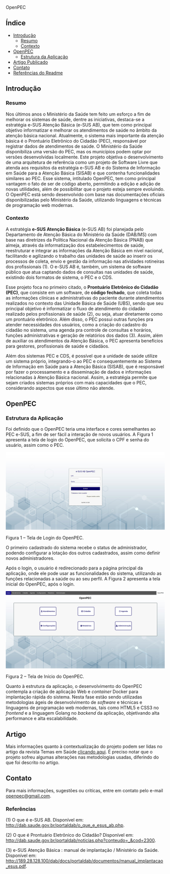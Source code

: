 OpenPEC

## Índice

- [Introdução](#introdução)
    - [Resumo](#resumo)
    - [Contexto](#contexto)
- [OpenPEC](#openpec)
    - [Estrutura da Aplicação](#estrutura-da-aplicação)
- [Artigo Publicado](#artigo)
- [Contato](#contato)
- [Referências do Readme](#referências)

## Introdução

### Resumo

Nos últimos anos o Ministério da Saúde tem feito um esforço a fim de melhorar os sistemas de saúde, dentre as iniciativas, destaca-se a estratégia e-SUS Atenção Básica (e-SUS AB), que tem como principal objetivo informatizar e melhorar os atendimentos de saúde no âmbito da atenção básica nacional. Atualmente, o sistema mais importante da atenção básica é o Prontuário Eletrônico do Cidadão (PEC), responsável por registrar dados de atendimentos de saúde. O Ministério da Saúde disponibiliza uma versão do PEC, mas os municípios podem optar por versões desenvolvidas localmente. Este projeto objetiva o desenvolvimento de uma arquitetura de referência como um projeto de Software Livre que atenda aos requisitos da estratégia e-SUS AB e do Sistema de Informação em Saúde para a Atenção Básica (SISAB) e que contenha funcionalidades similares ao PEC. Esse sistema, intitulado OpenPEC, tem como principal vantagem o fato de ser de código aberto, permitindo a edição e adição de novas utilidades, além de possibilitar que o projeto esteja sempre evoluindo. O OpenPEC está sendo desenvolvido com base nas documentações oficiais disponibilizadas pelo Ministério da Saúde, utilizando linguagens e técnicas de programação web modernas.

### Contexto

A estratégia **e-SUS Atenção Básica** (e-SUS AB) foi planejada pelo Departamento de Atenção Básica do Ministério da Saúde (DAB/MS) com base nas diretrizes da Política Nacional da Atenção Básica (PNAB) que almeja, através da informatização dos estabelecimentos de saúde, reestruturar e integrar as informações da Atenção Básica em nível nacional, facilitando e agilizando o trabalho das unidades de saúde ao inserir os processos de coleta, envio e gestão da informação nas atividades rotineiras dos profissionais (1). O e-SUS AB é, também, um sistema de software público que atua captando dados de consultas nas unidades de saúde, existindo dois formatos de sistema, o PEC e o CDS.

Esse projeto foca no primeiro citado, o **Prontuário Eletrônico do Cidadão (PEC)**, que consiste em um software, de **código fechado**, que coleta todas as informações clínicas e administrativas do paciente durante atendimentos realizados no contexto das Unidade Básica de Saúde (UBS), sendo que seu principal objetivo é informatizar o fluxo de atendimento do cidadão realizado pelos profissionais de saúde (2), ou seja, atuar diretamente como um prontuário eletrônico. Além disso, o PEC possui outras funções pra atender necessidades dos usuários, como a criação do cadastro do cidadão no sistema, uma agenda pra controle de consultas e horários, funções administrativas e geração de relatórios dos dados (3). Assim, além de auxiliar os atendimentos da Atenção Básica, o PEC apresenta benefícios para gestores, profissionais de saúde e cidadãos.

Além dos sistemas PEC e CDS, é possível que a unidade de saúde utilize um sistema próprio, integrando-o ao PEC e consequentemente ao Sistema de Informação em Saúde para a Atenção Básica (SISAB), que é responsável por fazer o processamento e a disseminação de dados e informações relacionadas à Atenção Básica nacional. Assim, a estratégia permite que sejam criados sistemas próprios com mais capacidades que o PEC, considerando aspectos que esse último não atende.

## OpenPEC

### Estrutura da Aplicação

Foi definido que o OpenPEC teria uma interface e cores semelhantes ao PEC e-SUS, a fim de ser fácil a interação de novos usuários. A
Figura 1 apresenta a tela de login do OpenPEC, que solicita o CPF e senha do usuário, assim como o PEC.

![Imagem 1](https://github.com/openpec/OpenPEC/blob/master/readmeAssets/loginScreen.png?raw=true)

Figura 1 – Tela de Login do OpenPEC.

O primeiro cadastrado do sistema recebe o status de administrador, podendo configurar a lotação dos outros cadastrados, assim como definir novos administradores.

Após o login, o usuário é redirecionado para a página principal da aplicação, onde ele pode usar as funcionalidades do sistema, utilizando as funções relacionadas a saúde ou ao seu perfil. A Figura 2 apresenta a tela inicial do OpenPEC, após o login.

![Imagem 2](https://github.com/openpec/OpenPEC/blob/master/readmeAssets/homeScreen.png?raw=true)

Figura 2 – Tela de Início do OpenPEC.

Quanto à estrutura da aplicação, o desenvolvimento do OpenPEC contempla a criação de aplicação Web e _container_ Docker para implantação rápida do sistema. Nesta fase estão sendo utilizadas metodologias ágeis de desenvolvimento de _software_ e técnicas e linguagens de programação web modernas, tais como HTML5 e CSS3 no _frontend_ e a linguagem Golang no _backend_ da aplicação, objetivando alta performance e alta escalabilidade.



## Artigo

Mais informações quanto à contextualização do projeto podem ser lidas no artigo da revista Temas em Saúde [clicando aqui](http://temasemsaude.com/wp-content/uploads/2020/06/20303.pdf). É preciso notar que o projeto sofreu algumas alterações nas metodologias usadas, diferindo do que foi descrito no artigo.


## Contato

Para mais informações, sugestões ou critícas, entre em contato pelo e-mail openpec@gmail.com.


### Referências

(1) O que é e-SUS AB. Disponível em: http://dab.saude.gov.br/portaldab/o_que_e_esus_ab.php.

(2) O que é Prontuário Eletrônico do Cidadão? Disponível em: http://dab.saude.gov.br/portaldab/noticias.php?conteudo=_&cod=2300.

(3) e-SUS Atenção Básica : manual de implantação / Ministério da Saúde. Disponível em: http://189.28.128.100/dab/docs/portaldab/documentos/manual_implantacao_esus.pdf.


